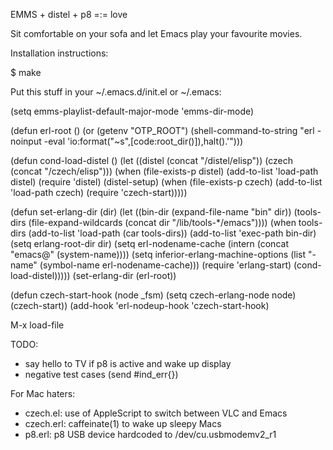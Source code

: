 EMMS + distel + p8 =:= love

Sit comfortable on your sofa and let Emacs play your favourite movies.

Installation instructions:

$ make

Put this stuff in your ~/.emacs.d/init.el or ~/.emacs:

(setq emms-playlist-default-major-mode 'emms-dir-mode)

(defun erl-root ()
  (or (getenv "OTP_ROOT")
      (shell-command-to-string
       "erl -noinput -eval 'io:format(\"~s\",[code:root_dir()]),halt().'")))

(defun cond-load-distel ()
  (let ((distel (concat <PATH TO DISTEL> "/distel/elisp"))
        (czech (concat <PATH TO CZECH> "/czech/elisp")))
    (when (file-exists-p distel)
      (add-to-list 'load-path distel)
      (require 'distel)
      (distel-setup)
      (when (file-exists-p czech)
        (add-to-list 'load-path czech)
        (require 'czech-start)))))

(defun set-erlang-dir (dir)
  (let ((bin-dir (expand-file-name "bin" dir))
        (tools-dirs (file-expand-wildcards
                     (concat dir "/lib/tools-*/emacs"))))
    (when tools-dirs
      (add-to-list 'load-path (car tools-dirs))
      (add-to-list 'exec-path bin-dir)
      (setq erlang-root-dir dir)
      (setq erl-nodename-cache (intern (concat "emacs@" (system-name))))
      (setq inferior-erlang-machine-options
            (list "-name" (symbol-name erl-nodename-cache)))
      (require 'erlang-start)
      (cond-load-distel)))))
(set-erlang-dir (erl-root))

(defun czech-start-hook (node _fsm)
  (setq czech-erlang-node node)
  (czech-start))
(add-hook 'erl-nodeup-hook 'czech-start-hook)

M-x load-file <your init file>

TODO:
* say hello to TV if p8 is active and wake up display
* negative test cases (send #ind_err{})

For Mac haters:
* czech.el: use of AppleScript to switch between VLC and Emacs
* czech.erl: caffeinate(1) to wake up sleepy Macs
* p8.erl: p8 USB device hardcoded to /dev/cu.usbmodemv2_r1
